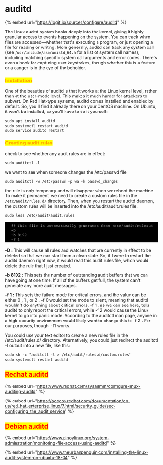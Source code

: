 # auditd

{% embed url="https://logit.io/sources/configure/auditd" %}

The Linux auditd system hooks deeply into the kernel, giving it highly granular access to events happening on the system. You can track when files are accessed—whether that's executing a program, or just opening a file for reading or writing. More generally, auditd can track any system call (see `/usr/include/asm/unistd_64.h` for a list of system call names), including matching specific system call arguments and error codes. There's even a hook for capturing user keystrokes, though whether this is a feature or a danger is in the eye of the beholder.



### <mark style="color:orange;">Installation</mark>

One of the beauties of auditd is that it works at the Linux kernel level, rather than at the user-mode level. This makes it much harder for attackers to subvert. On Red Hat-type systems, auditd comes installed and enabled by default. So, you'll find it already there on your CentOS machine. On Ubuntu, it won't be installed, so you'll have to do it yourself:

```
sudo apt install auditd
sudo systemctl restart auditd
sudo service auditd restart
```

### <mark style="color:orange;">Creating audit rules</mark>

check to see whether any audit rules are in effect:

```
sudo auditctl -l
```

we want to see when someone changes the /etc/passwd file

```
sudo auditctl -w /etc/passwd -p wa -k passwd_changes
```

the rule is only temporary and will disappear when we reboot the machine. To make it permanent, we need to create a custom rules file in the `/etc/audit/rules.d/` directory. Then, when you restart the auditd daemon, the custom rules will be inserted into the /etc/audit/audit.rules file.

```
sudo less /etc/audit/audit.rules
```

![](<../../../.gitbook/assets/image (20) (1).png>)

**-D :** This will cause all rules and watches that are currently in effect to be deleted so that we can start from a clean slate. So, if I were to restart the auditd daemon right now, it would read this audit.rules file, which would delete the rule that I just created.

**-b 8192 :** This sets the number of outstanding audit buffers that we can have going at one time. If all of the buffers get full, the system can't generate any more audit messages.

**-f 1 :** This sets the failure mode for critical errors, and the value can be either 0 , 1 , or 2 . -f 0 would set the mode to silent, meaning that auditd wouldn't do anything about critical errors. -f 1 , as we can see here, tells auditd to only report the critical errors, while -f 2 would cause the Linux kernel to go into panic mode. According to the auditctl man page, anyone in a high-security environment would likely want to change this to -f 2 . For our purposes, though, -f1 works.

You could use your text editor to create a new rules file in the /etc/audit/rules.d/ directory. Alternatively, you could just redirect the auditctl -l output into a new file, like this:

```
sudo sh -c "auditctl -l > /etc/audit/rules.d/custom.rules"
sudo systemctl restart auditd
```



## <mark style="color:red;">Redhat auditd</mark>

{% embed url="https://www.redhat.com/sysadmin/configure-linux-auditing-auditd" %}

{% embed url="https://access.redhat.com/documentation/en-us/red_hat_enterprise_linux/7/html/security_guide/sec-configuring_the_audit_service" %}

## <mark style="color:red;">Debian auditd</mark>

{% embed url="https://www.pinoylinux.org/system-adminstration/monitoring-file-access-using-auditd" %}

{% embed url="https://www.theurbanpenguin.com/installing-the-linux-audit-system-on-ubuntu-18-04" %}
